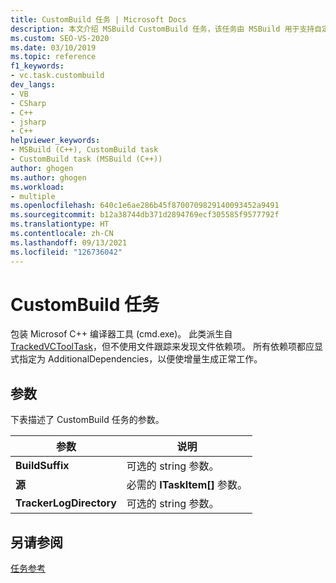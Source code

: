 ```yaml
---
title: CustomBuild 任务 | Microsoft Docs
description: 本文介绍 MSBuild CustomBuild 任务，该任务由 MSBuild 用于支持自定义 C++ 生成过程。
ms.custom: SEO-VS-2020
ms.date: 03/10/2019
ms.topic: reference
f1_keywords:
- vc.task.custombuild
dev_langs:
- VB
- CSharp
- C++
- jsharp
- C++
helpviewer_keywords:
- MSBuild (C++), CustomBuild task
- CustomBuild task (MSBuild (C++))
author: ghogen
ms.author: ghogen
ms.workload:
- multiple
ms.openlocfilehash: 640c1e6ae286b45f8700709829140093452a9491
ms.sourcegitcommit: b12a38744db371d2894769ecf305585f9577792f
ms.translationtype: HT
ms.contentlocale: zh-CN
ms.lasthandoff: 09/13/2021
ms.locfileid: "126736042"
---
```

# <a name="custombuild-task"></a>CustomBuild 任务

包装 Microsof C++ 编译器工具 (cmd.exe)。 此类派生自 [TrackedVCToolTask](../msbuild/trackedvctooltask-base-class.md)，但不使用文件跟踪来发现文件依赖项。 所有依赖项都应显式指定为 AdditionalDependencies，以便使增量生成正常工作。

## <a name="parameters"></a>参数

下表描述了 CustomBuild 任务的参数。

|参数|说明|
|---------------|-----------------|
|**BuildSuffix**|可选的 string  参数。|
|**源**|必需的 **ITaskItem[]** 参数。|
|**TrackerLogDirectory**|可选的 string  参数。|

## <a name="see-also"></a>另请参阅

[任务参考](../msbuild/msbuild-task-reference.md)
